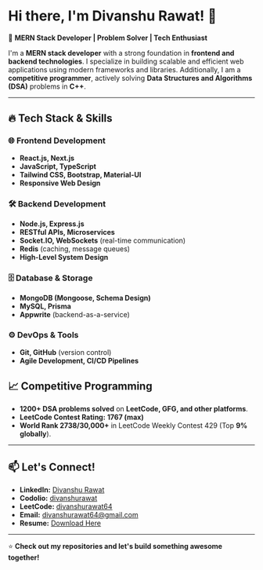 # Hi there, I'm Divanshu Rawat! 👋

🚀 **MERN Stack Developer | Problem Solver | Tech Enthusiast**

I'm a **MERN stack developer** with a strong foundation in **frontend and backend technologies**. I specialize in building scalable and efficient web applications using modern frameworks and libraries. Additionally, I am a **competitive programmer**, actively solving **Data Structures and Algorithms (DSA)** problems in **C++**.

---

## 🔥 Tech Stack & Skills

### 🌐 Frontend Development
- **React.js, Next.js** 
- **JavaScript, TypeScript**
- **Tailwind CSS, Bootstrap, Material-UI**
- **Responsive Web Design**

### 🛠️ Backend Development
- **Node.js, Express.js**
- **RESTful APIs, Microservices**
- **Socket.IO, WebSockets** (real-time communication)
- **Redis** (caching, message queues)
- **High-Level System Design**

### 🗄️ Database & Storage
- **MongoDB (Mongoose, Schema Design)**
- **MySQL, Prisma**
- **Appwrite** (backend-as-a-service)

### ⚙️ DevOps & Tools
- **Git, GitHub** (version control)
- **Agile Development, CI/CD Pipelines**


## 📈 Competitive Programming
- **1200+ DSA problems solved** on **LeetCode, GFG, and other platforms**.
- **LeetCode Contest Rating:** **1767 (max)**
- **World Rank 2738/30,000+** in LeetCode Weekly Contest 429 (Top **9% globally**).

---

## 📫 Let's Connect!
- **LinkedIn:** [Divanshu Rawat](https://www.linkedin.com/in/divanshu-rawat-987995229/)
- **Codolio:** [divanshurawat](https://github.com/divanshurawat](https://codolio.com/profile/divanshurawat))
- **LeetCode:** [divanshurawat64](https://leetcode.com/u/divanshurawat64/)
- **Email:** divanshurawat64@gmail.com
- **Resume:** [Download Here](https://drive.google.com/file/d/1fN17coLqvftTgNQU1mOGzSd1HJYUmaN6/view?usp=sharing](https://drive.google.com/file/d/1pv99cAWMv58l_q9FXAXlXwGTEcuu7bo1/view?usp=sharing))

---

⭐ **Check out my repositories and let's build something awesome together!**
